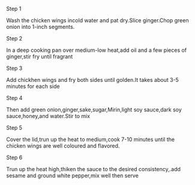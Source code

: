 Step 1

Wash the chicken wings incold water and pat dry.Slice ginger.Chop green onion into 1-inch segments.

Step 2

In a deep cooking pan over medium-low heat,add oil and a few pieces of ginger,stir fry until fragrant

Step 3

Add chickhen wings and fry both sides until golden.It takes about 3-5 minutes for each side

Step 4

Then add green onion,ginger,sake,sugar,Mirin,light soy sauce,dark soy sauce,honey,and water.Stir to mix

Step 5

Cover the lid,trun up the heat to medium,cook 7-10 minutes until the chicken wings are well coloured and flavored.

Step 6

Trun up the heat high,thiken the sauce to the desired consistency,.add sesame and ground white pepper,mix well then serve
